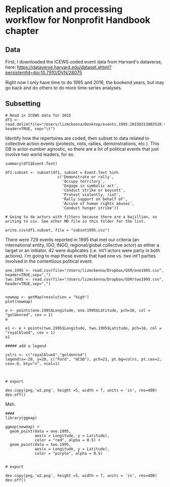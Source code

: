 # Replication and processing workflow for Nonprofit Handbook chapter

## Data
First, I downloaded the ICEWS coded event data from Harvard's dataverse, here:
https://dataverse.harvard.edu/dataset.xhtml?persistentId=doi:10.7910/DVN/28075

Right now I only have time to do 1995 and 2016, the bookend years, but may go back and do others to do more time-series analyses.


## Subsetting


```
# Read in ICEWS data for 2015
df1 <- read.delim(file="/Users/lizmckenna/Desktop/events.1995.20150313082510.tab", header=TRUE, sep="\t")

```
Identify how the repertoires are coded, then subset to data related to collective action events (protests, riots, rallies, demonstrations, etc.). This DB is actor-number agnostic, so there are a lot of political events that just involve two world leaders, for ex.
```
summary(df1$Event.Text)

df1.subset <- subset(df1, subset = Event.Text %in% 
                       c('Demonstrate or rally',
                         'Occupy territory',
                         'Engage in symbolic act',
                         'Conduct strike or boycott',
                         'Protest violently, riot',
                         'Rally support on behalf of',
                         'Accuse of human rights abuses',
                         'Conduct hunger strike'))

# Going to do actors with filters because there are a bajillion, so writing to csv. See other MD file in this folder for the list.

write.csv(df1.subset, file = "subset1995.csv")

```

There were 729 events reported in 1995 that met our criteria (an international entity, IGO, INGO, regional/global collective actor) as either a target or an initiator. 42 were duplicates (i.e. int'l actors were party in both actions). I'm going to map those events that had one vs. two int'l parties involved in the contentious political event.

```
one.1995 <- read.csv(file="/Users/lizmckenna/Dropbox/GSM/one1995.csv", header=TRUE,sep=",")
two.1995 <- read.csv(file="/Users/lizmckenna/Dropbox/GSM/two1995.csv", header=TRUE,sep=",")


newmap <- getMap(resolution = "high")
plot(newmap)

e <- points(one.1995$Longitude, one.1995$Latitude, pch=16, col = "goldenrod", cex = 1)
e

e1 <- e + points(two.1995$Longitude, two.1995$Latitude, pch=16, col = "royalblue4", cex = 1)
e1  

##### add a legend

colrs <- c("royalblue4","goldenrod")
legend(x=-20, y=20, c("Ford", "UCSB"), pch=21, pt.bg=colrs, pt.cex=2, cex=.8, bty="n", ncol=1)



# export
  
dev.copy(png,'w2.png', height =5, width = 7, units = 'in', res=400)
dev.off()
```
Meh.
```
####
library(ggmap)

ggmap(newmap) +
  geom_point(data = one.1995,
             aes(x = Longitude, y = Latitude),
             color = "red", alpha = 0.5) +
  geom_point(data = two.1995,
             aes(x = Longitude, y = Latitude),
             color = "purple", alpha = 0.5)


# export
  
dev.copy(png,'w2.png', height =5, width = 7, units = 'in', res=400)
dev.off()
```
